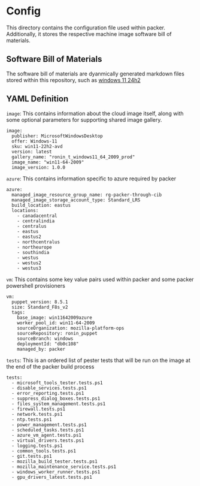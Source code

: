 # Config

This directory contains the configuration file used within packer. Additionally, it stores the respective machine image software bill of materials.

## Software Bill of Materials

The software bill of materials are dyanmically generated markdown files stored within this repository, such as [windows 11 24h2](win11-64-24h2-alpha.md)

## YAML Definition

`image`: This contains information about the cloud image itself, along with some optional parameters for supporting shared image gallery.

```
image:
  publisher: MicrosoftWindowsDesktop
  offer: Windows-11
  sku: win11-22h2-avd
  version: latest
  gallery_name: "ronin_t_windows11_64_2009_prod"
  image_name: "win11-64-2009"
  image_version: 1.0.0
```

`azure`: This contains information specific to azure required by packer

```
azure:
  managed_image_resource_group_name: rg-packer-through-cib
  managed_image_storage_account_type: Standard_LRS
  build_location: eastus
  locations:
    - canadacentral
    - centralindia
    - centralus
    - eastus
    - eastus2
    - northcentralus
    - northeurope
    - southindia
    - westus
    - westus2
    - westus3
```

`vm`: This contains some key value pairs used within packer and some packer powershell provisioners

```
vm:
  puppet_version: 8.5.1
  size: Standard_F8s_v2
  tags:
    base_image: win11642009azure
    worker_pool_id: win11-64-2009
    sourceOrganization: mozilla-platform-ops
    sourceRepository: ronin_puppet
    sourceBranch: windows
    deploymentId: "db0c108"
    managed_by: packer
```

`tests`: This is an ordered list of pester tests that will be run on the image at the end of the packer build process

```
tests:
  - microsoft_tools_tester.tests.ps1
  - disable_services.tests.ps1
  - error_reporting.tests.ps1
  - suppress_dialog_boxes.tests.ps1
  - files_system_management.tests.ps1
  - firewall.tests.ps1
  - network.tests.ps1
  - ntp.tests.ps1
  - power_management.tests.ps1
  - scheduled_tasks.tests.ps1
  - azure_vm_agent.tests.ps1
  - virtual_drivers.tests.ps1
  - logging.tests.ps1
  - common_tools.tests.ps1
  - git.tests.ps1
  - mozilla_build_tester.tests.ps1
  - mozilla_maintenance_service.tests.ps1
  - windows_worker_runner.tests.ps1
  - gpu_drivers_latest.tests.ps1
```